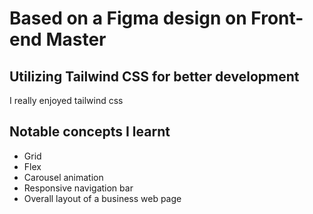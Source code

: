 # Based on a Figma design on Front-end Master 
## Utilizing Tailwind CSS for better development
I really enjoyed tailwind css


## Notable concepts I learnt
- Grid
- Flex
- Carousel animation
- Responsive navigation bar
- Overall layout of a business web page
